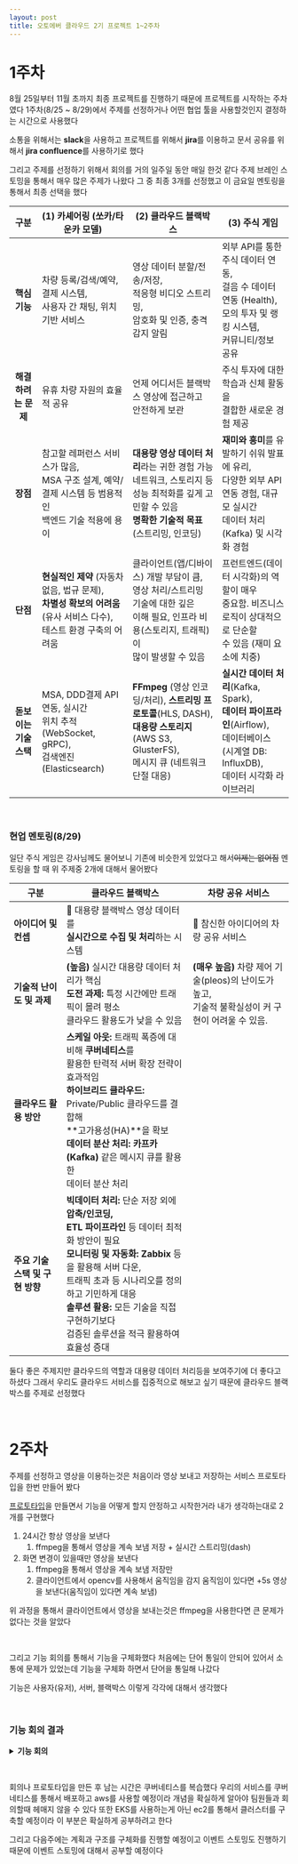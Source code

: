 ```yaml
---
layout: post
title: 오토에버 클라우드 2기 프로젝트 1~2주차
---
```


# 1주차

8월 25일부터 11월 초까지 최종 프로젝트를 진행하기 때문에 프로젝트를 시작하는 주차였다 1주차(8/25 ~ 8/29)에서 주제를 선정하거나 어떤 협업 툴을 사용할것인지 결정하는 시간으로 사용했다

소통을 위해서는 **slack**을 사용하고 프로젝트를 위해서 **jira**를 이용하고 문서 공유를 위해서 **jira confluence**를 사용하기로 했다

그리고 주제를 선정하기 위해서 회의를 거의 일주일 동안 매일 한것 같다 주제 브레인 스토밍을 통해서 매우 많은 주제가 나왔다 그 중 최종 3개를 선정했고 이 금요일 멘토링을 통해서 최종 선택을 했다

|        **구분**        | **(1) 카셰어링** **(쏘카/타운카 모델)**                      | **(2) 클라우드 블랙박스**                                    | **(3) 주식 게임**                                            |
| :--------------------: | ------------------------------------------------------------ | ------------------------------------------------------------ | ------------------------------------------------------------ |
|     **핵심 기능**      | 차량 등록/검색/예약,결제 시스템,<br> 사용자 간 채팅, 위치 기반 서비스 | 영상 데이터 분할/전송/저장,<br/> 적응형 비디오 스트리밍,<br/> 암호화 및 인증, 충격 감지 알림 | 외부 API를 통한 주식 데이터 연동, <br/>걸음 수 데이터 연동 (Health),<br/> 모의 투자 및 랭킹 시스템,<br/> 커뮤니티/정보 공유 |
|  **해결하려는 문제**   | 유휴 차량 자원의 효율적 공유                                 | 언제 어디서든 블랙박스 영상에 접근하고<br/> 안전하게 보관    | 주식 투자에 대한 학습과 신체 활동을<br/> 결합한 새로운 경험 제공 |
|        **장점**        | 참고할 레퍼런스 서비스가 많음, <br/>MSA 구조 설계, 예약/결제 시스템 등 범용적인<br/> 백엔드 기술 적용에 용이 | **대용량 영상 데이터 처리**라는 귀한 경험 가능<br/> 네트워크, 스토리지 등 성능 최적화를 깊게 고민할 수 있음<br/> **명확한 기술적 목표**(스트리밍, 인코딩) | **재미와 흥미**를 유발하기 쉬워 발표에 유리,<br/> 다양한 외부 API 연동 경험, 대규모 실시간<br/> 데이터 처리 (Kafka) 및 시각화 경험 |
|        **단점**        | **현실적인 제약** (자동차 없음, 법규 문제),<br/> **차별성 확보의 어려움** (유사 서비스 다수),<br/> 테스트 환경 구축의 어려움 | 클라이언트(앱/디바이스) 개발 부담이 큼,<br/> 영상 처리/스트리밍 기술에 대한 깊은 <br/>이해 필요, 인프라 비용(스토리지, 트래픽)이<br/> 많이 발생할 수 있음 | 프런트엔드(데이터 시각화)의 역할이 매우<br/> 중요함. 비즈니스 로직이 상대적으로 단순할<br/> 수 있음 (재미 요소에 치중) |
| **돋보이는 기술 스택** | MSA, DDD결제 API 연동, 실시간<br/> 위치 추적 (WebSocket, gRPC), <br/>검색엔진 (Elasticsearch) | **FFmpeg** (영상 인코딩/처리), **스트리밍 프로토콜**(HLS, DASH),<br/> **대용량 스토리지**(AWS S3, GlusterFS),<br/> 메시지 큐 (네트워크 단절 대응) | **실시간 데이터 처리**(Kafka, Spark),<br/> **데이터 파이프라인**(Airflow), <br/>데이터베이스 (시계열 DB: InfluxDB),<br/> 데이터 시각화 라이브러리 |

&nbsp;

### 현업 멘토링(8/29)

일단 주식 게임은 강사님께도 물어보니 기존에 비슷한게 있었다고 해서~~이제는 없어짐~~ 멘토링을 할 때 위 주제중 2개에 대해서 물어봤다

| 구분                            | 클라우드 블랙박스                                            | 차량 공유 서비스                                             |
| ------------------------------- | ------------------------------------------------------------ | ------------------------------------------------------------ |
| **아이디어 및 컨셉**            | 🚗 대용량 블랙박스 영상 데이터를<br> **실시간으로 수집 및 처리**하는 시스템 | 🤝 참신한 아이디어의 차량 공유 서비스                         |
| **기술적 난이도 및 과제**       | **(높음)** 실시간 대용량 데이터 처리가 핵심 <br> **도전 과제:** 특정 시간에만 트래픽이 몰려 평소<br/> 클라우드 활용도가 낮을 수 있음 | **(매우 높음)** 차량 제어 기술(pleos)의 난이도가 높고,<br/> 기술적 불확실성이 커 구현이 어려울 수 있음. |
| **클라우드 활용 방안**          | **스케일 아웃:** 트래픽 폭증에 대비해 **쿠버네티스**를<br/> 활용한 탄력적 서버 확장 전략이 효과적임<br/> **하이브리드 클라우드:** Private/Public 클라우드를 결합해<br/>**고가용성(HA)**을 확보 <br/>**데이터 분산 처리:** **카프카(Kafka)** 같은 메시지 큐를 활용한 <br/>데이터 분산 처리 |                                                              |
| **주요 기술 스택 및 구현 방향** | **빅데이터 처리:** 단순 저장 외에 **압축/인코딩,<br/> ETL 파이프라인** 등 데이터 최적화 방안이 필요<br/> **모니터링 및 자동화:** **Zabbix** 등을 활용해 서버 다운,<br/> 트래픽 초과 등 시나리오를 정의하고 기민하게 대응<br/> **솔루션 활용:** 모든 기술을 직접 구현하기보다 <br/>검증된 솔루션을 적극 활용하여 효율성 증대 |                                                              |

둘다 좋은 주제지만 클라우드의 역할과 대용량 데이터 처리등을 보여주기에 더 좋다고 하셨다 그래서 우리도 클라우드 서비스를 집중적으로 해보고 싶기 때문에 클라우드 블랙박스를 주제로 선정했다

&nbsp;

# 2주차

주제를 선정하고 영상을 이용하는것은 처음이라 영상 보내고 저장하는 서비스 프로토타입을 한번 만들어 봤다

[프로토타입](https://github.com/LuckyThreeSeven/MJO)을 만들면서 기능을 어떻게 할지 안정하고 시작한거라 내가 생각하는대로 2개를 구현했다

1. 24시간 항상 영상을 보낸다
   1. ffmpeg을 통해서 영상을 계속 보냄 저장 + 실시간 스트리밍(dash)
2. 화면 변경이 있을때만 영상을 보낸다
   1. ffmpeg을 통해서 영상을 계속 보냄 저장만
   2. 클라이언트에서 opencv를 사용해서 움직임을 감지 움직임이 있다면 +5s 영상을 보낸다(움직임이 있다면 계속 보냄)

위 과정을 통해서 클라이언트에서 영상을 보내는것은 ffmpeg을 사용한다면 큰 문제가 없다는 것을 알았다

&nbsp;

그리고 기능 회의를 통해서 기능을 구체화했다 처음에는 단어 통일이 안되어 있어서 소통에 문제가 있었는데 기능을 구체화 하면서 단어을 통일해 나갔다

기능은 사용자(유저), 서버, 블랙박스 이렇게 각각에 대해서 생각했다

&nbsp;

### 기능 회의 결과

<details>
<summary> <strong>기능 회의</strong> </summary>
        <h2>👤 유저 기능</h2>  
        <h3>회원 관리</h3>
        <ul>
            <li>회원 가입 시 <strong>이메일(2FA 인증)</strong>, <strong>아이디</strong>, <strong>비밀번호</strong>를 입력받습니다.</li>
            <li>아이디와 비밀번호를 사용하여 <strong>로그인</strong>할 수 있습니다. <span class="note">(아이디가 곧 닉네임으로 사용됩니다.)</span></li>
            <li><strong>비밀번호 변경</strong>이 가능합니다.</li>
            <li>회원 <strong>탈퇴는 불가능</strong>합니다. (낙장불입 정책)</li>
            <li><strong>로그아웃</strong>이 가능합니다. <span class="note">(JWT 사용 시, 서버 측에서 토큰 무효화를 위한 <strong>블랙리스트</strong> 관리 필요)</span></li>
        </ul>
        <h3>블랙박스 기기 관리</h3>
        <ul>
            <li>한 계정에 <strong>여러 대의 블랙박스 기기를 등록</strong>할 수 있습니다.</li>
            <li>등록된 블랙박스 기기를 <strong>삭제</strong>할 수 있습니다.</li>
            <li>블랙박스 별로 <strong>닉네임을 설정</strong>하고 변경할 수 있습니다.</li>
            <li>각 블랙박스마다 고유의 <strong>루트 폴더(디렉터리)</strong>가 자동으로 생성됩니다.</li>
            <li>블랙박스의 <strong>헬스 체크 상태</strong>를 확인할 수 있습니다. <span class="note">(UI 상에서 기기 옆에 상태 표시등으로 표현)</span></li>
            <li>기기 연결이 <strong>10시간 이상 끊기면</strong> 사용자에게 이메일로 알림을 보냅니다.</li>
        </ul>
        <h3>영상 관리</h3>
        <ul>
            <li>블랙박스에 저장된 영상을 웹에서 확인할 수 있습니다.</li>
            <li>영상은 <strong>일자별 폴더</strong>에 자동으로 정리되어 저장됩니다.</li>
            <li>영상 목록은 <strong>시간 순으로 정렬</strong>됩니다.</li>
            <li>영상은 최대 <strong>30일</strong> 동안 저장되며, 기간이 지난 영상은 자동으로 삭제됩니다.</li>
            <li>개별 영상 파일에 대해 <strong>재생(▶), 다운로드(↓), 삭제(X)</strong> 기능을 제공합니다.</li>
            <li>폴더 단위 삭제 기능을 제공합니다. (X)</li>
            <li><strong>폴더 및 파일 이름 변경은 불가능</strong>합니다. <span class="note">(수정이 필요하면 다운로드 후 직접 변경)</span></li>
            <li>영상 <strong>메타데이터(녹화 시간, 블랙박스 ID, 영상 용량, 영상 총 길이)</strong>를 확인할 수 있습니다.</li>
        </ul>
        <h2>📹 블랙박스 기능 (Device)</h2>
        <ul>
            <li><strong>[아이디 생성]</strong> 기기마다 고유하고 변경 불가능한 ID를 생성합니다.</li>
            <li><strong>[촬영]</strong> 주행 영상을 촬영합니다.</li>
            <li><strong>[로컬 저장]</strong> 촬영된 영상은 항상 기기의 로컬 스토리지에 우선 저장됩니다. <span class="note">(일정 기간 또는 용량 초과 시 오래된 파일부터 삭제)</span></li>
            <li>서버로 영상 전송 실패 시, 해당 영상을 로컬에 보관 후 재전송을 시도합니다.</li>
            <li><strong>[실시간 전송]</strong> 촬영된 영상을 서버로 실시간 전송합니다.</li>
            <li><strong>[연결 복구]</strong> 영상 전송이 중단되면, 약 1분 간격으로 서버에 <span class="code">ping</span>을 보내거나 재전송을 요청하여 연결 복구를 시도합니다.</li>
        </ul>
        <h3>영상 전송 신뢰성 확보 방안 (클라이언트 ↔ 서버)</h3>
        <ul class="sub-list">
            <li><strong>방법 1: SRT 프로토콜 활용</strong><br>SRT의 오류 감지 및 재전송 기능을 신뢰하여 전송하고, 연결이 끊기면 끊긴 시점부터 재전송을 시도합니다.</li>
            <li><strong>방법 2: 슬라이딩 윈도우 방식</strong><br>일정량의 데이터(영상 청크)를 보낸 후, 클라이언트가 서버에 수신 확인을 요청하여 데이터 정합성을 보장합니다.</li>
            <li><strong>방법 3: 서버의 데이터 요청</strong><br>서버가 주기적으로 수신한 데이터를 확인하고, 누락된 부분이 있으면 클라이언트에 해당 영상의 재전송을 요청합니다.</li>
        </ul>
        <h2>🖥️ 서버 기능</h2>
        <h3>인증 및 관리</h3>
        <ul>
            <li><strong>[인증]</strong> 유저의 회원가입 및 로그인을 처리하며, <strong>2FA 인증</strong>을 지원합니다.</li>
            <li><strong>[블랙박스 상태 관리]</strong> 블랙박스 기기의 연결이 일정 시간 이상 끊기면 사용자에게 알림(이메일 등)을 전송합니다.</li>
        </ul>
        <h3>영상 처리 및 저장</h3>
        <ul>
            <li><strong>[영상 수신]</strong> 블랙박스로부터 영상 데이터를 수신합니다. <span class="note">(별도 인코딩은 불필요, <strong>MP4 포맷</strong>으로 그대로 저장)</span></li>
            <li><strong>[영상 저장]</strong> 수신된 영상은 1분 단위 파일로 저장되며, 시간 순으로 정렬됩니다.</li>
            <li><strong>[메타데이터 저장]</strong> 영상 수신 시 관련된 메타데이터를 함께 저장합니다. <span class="note">(수신 방식을 영상과 함께 받을지, 별도로 받을지 결정 필요)</span></li>
            <li><strong>[폴더 생성]</strong> 각 블랙박스별로 고유 폴더를 생성하고, 매일 날짜별로 새로운 하위 폴더를 자동으로 생성합니다.</li>
            <li><strong>[영상 삭제]</strong> 개별 영상 삭제 및 폴더별 삭제가 가능합니다. <strong>30일이 지난 영상은 스케줄러를 통해 자동 삭제</strong>되며, 삭제된 영상은 복구할 수 없습니다.</li>
            <li><strong>[영상 제공]</strong> 유저의 요청에 따라 <strong>영상 다운로드</strong> 및 <strong>스트리밍 재생</strong>을 지원합니다.<span class="note">(스트리밍 시, 현재 영상 재생이 끝나면 다음 영상이 자동으로 이어서 재생됩니다.)</span></li>
        </ul>
        <h3>스케일링 전략</h3>
        <ul>
            <li><strong>[고려사항]</strong> 특정 시간대(출퇴근) 트래픽 변동보다는, 네트워크나 서버 장애 후 복구 시 다수의 클라이언트가 동시에 영상을 전송하며 발생하는 <strong>트래픽 급증</strong>에 대비해야 합니다.</li>
            <li><strong>[구현 방법]</strong>
                <ul class="sub-list">
                    <li>수신된 영상을 바로 처리하지 않고 <strong>메시지 큐(Message Queue)</strong>에 임시 저장합니다.</li>
                    <li>큐에 쌓인 영상 데이터를 워커(Worker)들이 가져가 처리하도록 하여 <strong>로드밸런싱</strong> 및 안정적인 처리를 보장합니다.</li>
                </ul>
            </li>
            <li><strong>[아키텍처]</strong> 향후 기능 확장을 고려하여 <strong>MSA (Microservice Architecture)</strong> 구조를 검토합니다. <span class="note">(예: 영상 저장 서비스, 메타데이터 관리 서비스 분리)</span></li>
        </ul>
  </details>

&nbsp;

회의나 프로토타입을 만든 후 남는 시간은 쿠버네티스를 복습했다 우리의 서비스를 쿠버네티스를 통해서 배포하고 aws를 사용할 예정이라 개념을 확실하게 알아야 팀원들과 회의할때 헤매지 않을 수 있다 또한 EKS를 사용하는게 아닌 ec2를 통해서 클러스터를 구축할 예정이라 이 부분은 확실하게 공부하려고 한다

그리고 다음주에는 계획과 구조를 구체화를 진행할 예정이고 이벤트 스토밍도 진행하기 때문에 이벤트 스토밍에 대해서 공부할 예정이다

